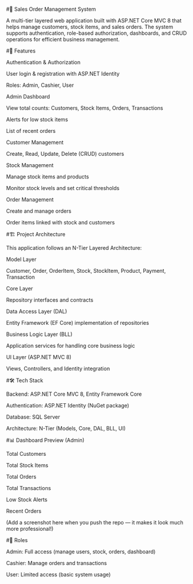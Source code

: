 #🛒 Sales Order Management System

A multi-tier layered web application built with ASP.NET Core MVC 8 that helps manage customers, stock items, and sales orders. The system supports authentication, role-based authorization, dashboards, and CRUD operations for efficient business management.

#🚀 Features

Authentication & Authorization

User login & registration with ASP.NET Identity

Roles: Admin, Cashier, User

Admin Dashboard

View total counts: Customers, Stock Items, Orders, Transactions

Alerts for low stock items

List of recent orders

Customer Management

Create, Read, Update, Delete (CRUD) customers

Stock Management

Manage stock items and products

Monitor stock levels and set critical thresholds

Order Management

Create and manage orders

Order items linked with stock and customers

#🏗️ Project Architecture

This application follows an N-Tier Layered Architecture:

Model Layer

Customer, Order, OrderItem, Stock, StockItem, Product, Payment, Transaction

Core Layer

Repository interfaces and contracts

Data Access Layer (DAL)

Entity Framework (EF Core) implementation of repositories

Business Logic Layer (BLL)

Application services for handling core business logic

UI Layer (ASP.NET MVC 8)

Views, Controllers, and Identity integration

#🛠️ Tech Stack

Backend: ASP.NET Core MVC 8, Entity Framework Core

Authentication: ASP.NET Identity (NuGet package)

Database: SQL Server

Architecture: N-Tier (Models, Core, DAL, BLL, UI)

#📊 Dashboard Preview (Admin)

Total Customers

Total Stock Items

Total Orders

Total Transactions

Low Stock Alerts

Recent Orders

(Add a screenshot here when you push the repo — it makes it look much more professional!)

#🔑 Roles

Admin: Full access (manage users, stock, orders, dashboard)

Cashier: Manage orders and transactions

User: Limited access (basic system usage)
